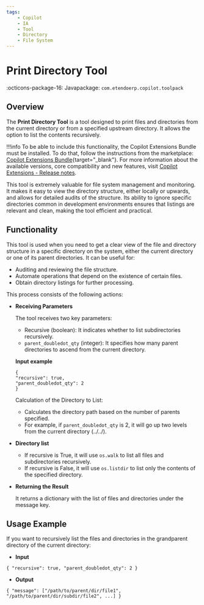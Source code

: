 ```yaml
---
tags:
    - Copilot
    - IA
    - Tool
    - Directory
    - File System
---
```


# Print Directory Tool

:octicons-package-16: Javapackage: `com.etendoerp.copilot.toolpack`

## Overview

The **Print Directory Tool** is a tool designed to print files and directories from the current directory or from a specified upstream directory. It allows the option to list the contents recursively.

!!!info
    To be able to include this functionality, the Copilot Extensions Bundle must be installed. To do that, follow the instructions from the marketplace: [Copilot Extensions Bundle](https://marketplace.etendo.cloud/?#/product-details?module=82C5DA1B57884611ABA8F025619D4C05){target="\_blank"}. For more information about the available versions, core compatibility and new features, visit [Copilot Extensions - Release notes](../../../whats-new/release-notes/etendo-copilot/bundles/release-notes.md).
    
This tool is extremely valuable for file system management and monitoring. It makes it easy to view the directory structure, either locally or upwards, and allows for detailed audits of the structure. Its ability to ignore specific directories common in development environments ensures that listings are relevant and clean, making the tool efficient and practical.

## Functionality

This tool is used when you need to get a clear view of the file and directory structure in a specific directory on the system, either the current directory or one of its parent directories. It can be useful for:

- Auditing and reviewing the file structure.
- Automate operations that depend on the existence of certain files.
- Obtain directory listings for further processing.

This process consists of the following actions:

- **Receiving Parameters**

    The tool receives two key parameters:

    - Recursive (boolean): It indicates whether to list subdirectories recursively.
    - `parent_doubledot_qty` (integer): It specifies how many parent directories to ascend from the current directory.

    **Input example**

    ```
    {
    "recursive": true,
    "parent_doubledot_qty": 2
    }
    ```

    Calculation of the Directory to List:

    - Calculates the directory path based on the number of parents specified.
    - For example, if `parent_doubledot_qty` is 2, it will go up two levels from the current directory (../../).

- **Directory list**

    - If recursive is True, it will use `os.walk` to list all files and subdirectories recursively.
    - If recursive is False, it will use `os.listdir` to list only the contents of the specified directory.

- **Returning the Result**

    It returns a dictionary with the list of files and directories under the message key.

## Usage Example

If you want to recursively list the files and directories in the grandparent directory of the current directory:

- **Input**
```
{ "recursive": true, "parent_doubledot_qty": 2 }
```
- **Output**
```
{ "message": ["/path/to/parent/dir/file1", "/path/to/parent/dir/subdir/file2", ...] }
```